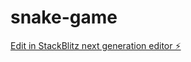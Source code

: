# snake-game

[Edit in StackBlitz next generation editor ⚡️](https://stackblitz.com/~/github.com/johnny0120/snake-game)